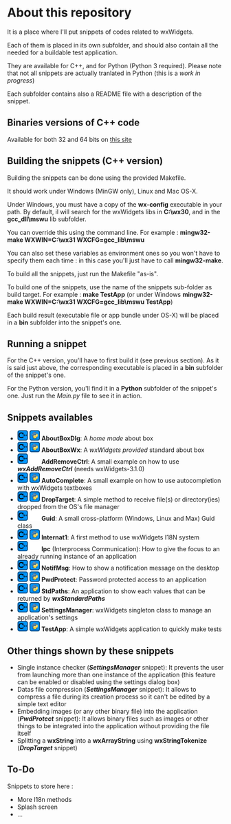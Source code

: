 # About this repository #

It is a place where I'll put snippets of codes related to wxWidgets.

Each of them is placed in its own subfolder, and should also contain all the needed for a buildable test application.

They are available for C++, and for Python (Python 3 required). Please note that not all snippets are actually tranlated in Python (this is a _work in progress_)

Each subfolder contains also a README file with a description of the snippet.

## Binaries versions of C++ code ##
Available for both 32 and 64 bits on [this site](https://wxstuff.xaviou.fr/index.html)

## Building the snippets (C++ version) ##

Building the snippets can be done using the provided Makefile.

It should work under Windows (MinGW only), Linux and Mac OS-X.

Under Windows, you must have a copy of the **wx-config** executable in your path. By default, il will search for the wxWidgets libs in **C:\wx30**, and in the **gcc_dll\mswu** lib subfolder.

You can override this using the command line. For example : **mingw32-make WXWIN=C:\wx31 WXCFG=gcc_lib\mswu**

You can also set these variables as environment ones so you won't have to specify them each time : in this case you'll just have to call **mingw32-make**.

To build all the snippets, just run the Makefile "as-is".

To build one of the snippets, use the name of the snippets sub-folder as build target. For example : **make TestApp** (or under Windows **mingw32-make WXWIN=C:\wx31 WXCFG=gcc_lib\mswu TestApp**)

Each build result (executable file or app bundle under OS-X) will be placed in a **bin** subfolder into the snippet's one.

## Running a snippet ##

For the C++ version, you'll have to first build it (see previous section). As it is said just above, the corresponding executable is placed in a **bin** subfolder of the snippet's one.

For the Python version, you'll find it in a **Python** subfolder of the snippet's one. Just run the _Main.py_ file to see it in action.

## Snippets availables ##

- ![Cpp](/common/cpp.png) ![Py](/common/python.png) **AboutBoxDlg**: A _home made_ about box
- ![Cpp](/common/cpp.png) ![Py](/common/python.png) **AboutBoxWx**: A _wxWidgets provided_ standard about box
- ![Cpp](/common/cpp.png) ![No](/common/empty.png) **AddRemoveCtrl**: A small example on how to use _**wxAddRemoveCtrl**_ (needs wxWidgets-3.1.0)
- ![Cpp](/common/cpp.png) ![Py](/common/python.png) **AutoComplete**: A small example on how to use autocompletion with wxWidgets textboxes
- ![Cpp](/common/cpp.png) ![Py](/common/python.png) **DropTarget**: A simple method to receive file(s) or directory(ies) dropped from the OS's file manager
- ![Cpp](/common/cpp.png) ![No](/common/empty.png) **Guid**: A small cross-platform (Windows, Linux and Max) Guid class
- ![Cpp](/common/cpp.png) ![Py](/common/python.png) **Internat1**: A first method to use wxWidgets I18N system
- ![Cpp](/common/cpp.png) ![No](/common/empty.png) **Ipc** (Interprocess Communication): How to give the focus to an already running instance of an application
- ![Cpp](/common/cpp.png) ![Py](/common/python.png) **NotifMsg**: How to show a notification message on the desktop
- ![Cpp](/common/cpp.png) ![Py](/common/python.png) **PwdProtect**: Password protected access to an application
- ![Cpp](/common/cpp.png) ![Py](/common/python.png) **StdPaths**: An application to show each values that can be returned by _**wxStandardPaths**_
- ![Cpp](/common/cpp.png) ![Py](/common/python.png) **SettingsManager**: wxWidgets singleton class to manage an application's settings
- ![Cpp](/common/cpp.png) ![Py](/common/python.png) **TestApp**: A simple wxWidgets application to quickly make tests


## Other things shown by these snippets ##

- Single instance checker (_**SettingsManager**_ snippet): It prevents the user from launching more than one instance of the application (this feature can be enabled or disabled using the settings dialog box)
- Datas file compression (_**SettingsManager**_ snippet): It allows to compress a file during its creation process so it can't be edited by a simple text editor
- Embedding images (or any other binary file) into the application (_**PwdProtect**_ snippet): It allows binary files such as images or other things to be integrated into the application without providing the file itself
- Splitting a **wxString** into a **wxArrayString** using **wxStringTokenize** (_**DropTarget**_ snippet)

## To-Do ##

Snippets to store here :

- More I18n methods
- Splash screen
- ...
